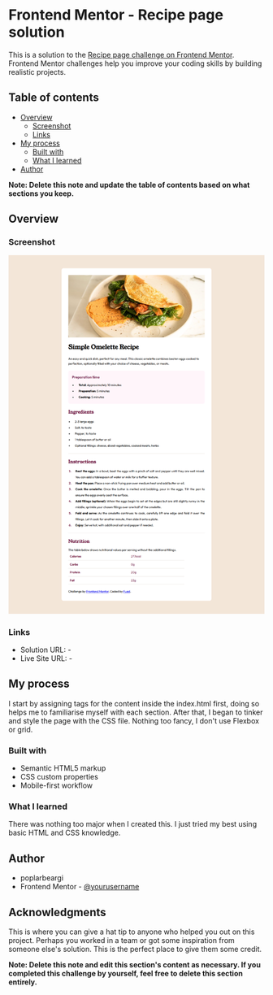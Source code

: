 # Frontend Mentor - Recipe page solution

This is a solution to the [Recipe page challenge on Frontend Mentor](https://www.frontendmentor.io/challenges/recipe-page-KiTsR8QQKm). Frontend Mentor challenges help you improve your coding skills by building realistic projects. 

## Table of contents

- [Overview](#overview)
  - [Screenshot](#screenshot)
  - [Links](#links)
- [My process](#my-process)
  - [Built with](#built-with)
  - [What I learned](#what-i-learned)
- [Author](#author)

**Note: Delete this note and update the table of contents based on what sections you keep.**

## Overview

### Screenshot

![](./screenshot.png)


### Links

- Solution URL: -
- Live Site URL: -

## My process
I start by assigning tags for the content inside the index.html first, doing so helps me to familiarise myself with each section. After that, I began to tinker and style the page with the CSS file. Nothing too fancy, I don't use Flexbox or grid.

### Built with

- Semantic HTML5 markup
- CSS custom properties
- Mobile-first workflow


### What I learned

There was nothing too major when I created this. I just tried my best using basic HTML and CSS knowledge. 

## Author

- poplarbeargi
- Frontend Mentor - [@yourusername](https://www.frontendmentor.io/profile/yourusername)



## Acknowledgments

This is where you can give a hat tip to anyone who helped you out on this project. Perhaps you worked in a team or got some inspiration from someone else's solution. This is the perfect place to give them some credit.

**Note: Delete this note and edit this section's content as necessary. If you completed this challenge by yourself, feel free to delete this section entirely.**
